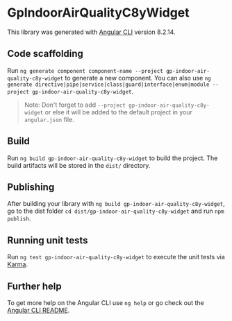 # GpIndoorAirQualityC8yWidget

This library was generated with [Angular CLI](https://github.com/angular/angular-cli) version 8.2.14.

## Code scaffolding

Run `ng generate component component-name --project gp-indoor-air-quality-c8y-widget` to generate a new component. You can also use `ng generate directive|pipe|service|class|guard|interface|enum|module --project gp-indoor-air-quality-c8y-widget`.
> Note: Don't forget to add `--project gp-indoor-air-quality-c8y-widget` or else it will be added to the default project in your `angular.json` file. 

## Build

Run `ng build gp-indoor-air-quality-c8y-widget` to build the project. The build artifacts will be stored in the `dist/` directory.

## Publishing

After building your library with `ng build gp-indoor-air-quality-c8y-widget`, go to the dist folder `cd dist/gp-indoor-air-quality-c8y-widget` and run `npm publish`.

## Running unit tests

Run `ng test gp-indoor-air-quality-c8y-widget` to execute the unit tests via [Karma](https://karma-runner.github.io).

## Further help

To get more help on the Angular CLI use `ng help` or go check out the [Angular CLI README](https://github.com/angular/angular-cli/blob/master/README.md).
